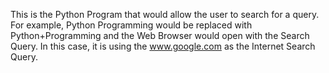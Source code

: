 This is the Python Program that would allow the user to search for a query.
For example, Python Programming would be replaced with Python+Programming
and the Web Browser would open with the Search Query. In this case, it is using the www.google.com
as the Internet Search Query.
